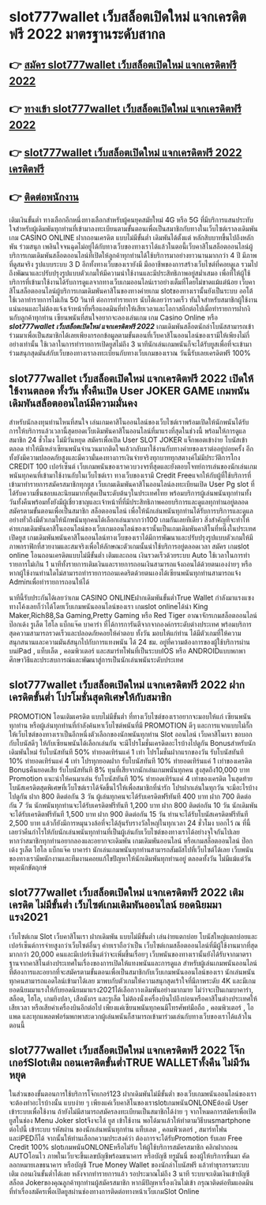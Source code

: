 # slot777wallet เว็บสล็อตเปิดใหม่ แจกเครดิตฟรี 2022  มาตรฐานระดับสากล

## 👉 [สมัคร slot777wallet เว็บสล็อตเปิดใหม่ แจกเครดิตฟรี 2022](https://slot777wallet.com/)
## 👉 [ทางเข้า slot777wallet เว็บสล็อตเปิดใหม่ แจกเครดิตฟรี 2022](https://slot777wallet.com/)
## 👉 [slot777wallet เว็บสล็อตเปิดใหม่ แจกเครดิตฟรี 2022 เครดิตฟรี](https://slot777wallet.com/)
## 👉 [ติดต่อพนักงาน](https://slot777wallet.com/)


เติมเงินขั้นต่ำ  ทางเลือกอีกหนึ่งทางเลือกสำหรับผู้คนยุคสมัยใหม่ 4G หรือ 5G ที่มีบริการแสนประทับใจสำหรับผู้เดิมพันทุกท่านที่เข้ามาลงทะเบียนตามขั้นตอนเพื่อเป็นสมาชิกกับทางในเว็บไซต์เราลงเดิมพัน เกม CASINO ONLINE ฝากถอนเครดิต แบบไม่มีขั้นต่ำ เดิมพันได้ตั้งแต่ หลักสิบบาทขึ้นไปถึงหลักพัน ร่วมสนุก เพลินใจจนฉุดไม่อยู่ได้กับทางเว็บของทางเราได้แล้วในตอนี้เว็บคาสิโนสล็อตออนไลน์ผู้บริการเกมเดิมพันสล็อตออนไลน์ที่เปิดให้ลูกค้าทุกท่านได้ใช้บริการมาอย่างยาวนานมากกว่า 4 ปี มีภาพที่ดูสมจริง รูปแบบระบบ 3 D
อีกทั้งทางเว็บของเรายังมี มืออาชีพของการสร้างเว็บไซต์ที่คอยดูเล  รวมไปถึงพัฒนาและปรับปรุงรูปแบบตัวเกมให้มีความน่าใช้งานและมีประสิทธิภาพอยู่สม่ำเสมอ เพื่อที่ให้ผู้ใช้บริการที่เข้ามาใช้งานได้รับการดูแลจากทางเว็บเกมออนไลน์เราอย่างเต็มที่โดยไม่ขาดแม้แต่น้อย เว็บคาสิโนสล็อตออนไลน์ผู้บริการเกมเดิมพันคาสิโนของทางค่ายเกม slotของทางเรานั้นยังเป็นระบบ ออโต้ใช้เวลาทำรายการไม่เกิน 50 วินาที ต่อการทำรายการ นับได้เลยว่ารวดเร็ว ทันใจสำหรับสมาชิกผู้ใช้งานแน่นอนและไม่ต้องแจ้งเจ้าหน้าที่หรือแอดมินที่ทำให้เสียเวลาและโอกาสอีกต่อไปเมื่อทำรายการฝากงินกับลูกค้าทุกท่าน
เซียนพนันที่สนใจอยากจะลองเล่นเกม เกม Casino Online หรือ ***slot777wallet เว็บสล็อตเปิดใหม่ แจกเครดิตฟรี 2022*** เกมเดิมพันสล็อตนักล่าโบนัสสามารถเข้าร่วมมาเพื่อเป็นสมาชิกได้เลยเพียงกรอกข้อมูลตามขั้นตอนที่เว็บคาสิโนออนไลน์ของเรามีให้เพียงไม่กี่อย่างเท่านั้น ใช้เวลาในการทำรายการเปิดยูสไม่ถึง 3 นาทีนักเล่นเกมพนันก็จะได้รับยูสเพื่อที่จะเข้ามาร่วมสนุกสุดมันส์กับเว็บของทางเราลงทะเบียนกับทางเว็บเกมของเราณ วันนี้รับเลยเครดิตฟรี 100%

## slot777wallet เว็บสล็อตเปิดใหม่ แจกเครดิตฟรี 2022 เปิดให้ใช้งานตลอด ทั้งวัน ทั้งคืนเปิด User JOKER GAME เกมพนันเดิมพันสล็อตออนไลน์มีความมั่นคง

สำหรับนักลงทุนท่านไหนที่สนใจ เล่นเกมคาสิโนออนไลน์ของเว็บไซต์เราพร้อมเปิดให้นักพนันได้รับการให้บริการแล้วเวลานี้สุดยอดเว็บเดิมพันคาสิโนออนไลน์ที่มาแรงที่สุดในช่วงนี้ พร้อมให้การดูแลสมาชิก 24 ชั่วโมง ไม่มีวันหยุด สมัครเพื่อเปิด User SLOT JOKER แจ็กพอตเข้าง่าย โบนัสเข้าตลอด ทำให้มีเหล่าเซียนพนันจำนวนมากติดใจแล้วกลับมาใช้งานกับทางค่ายของเราต่ออยู่บ่อยครั้ง อีกทั้งยังมีความปลอดภัยสูงและมีความั่นคงทางการเงินจ่ายจริงทุกบาททุกสตางค์ไม่มีประวัติการโกง CREDIT 100 เปอร์เซ็นต์ เว็บเกมพนันของเราควบวงจรที่สุดและยังตอบโจทย์การเล่นของนักเล่นเกมพนันทุกคนที่เข้ามาใช้งานกับในเว็บไซต์เรา
ทางเว็บของเรามี Credit Freeแจกให้กับผู้ที่ใช้บริการที่เข้ามาทำรายการสมัครสมาชิกทุกยูส เว็บเกมเดิมพันคาสิโนออนไลน์ลงทะเบียนเปิด User Pg slot ที่ได้รับความชื่นชอบและนิยมมากที่สุดเป็นระดับต้นๆในประเทศไทย พร้อมบริการผู้เล่นพนันทุกท่านทั้งวันทั้งคืนพร้อมทั้งยังมีผู้เชี่ยวชาญและเจ้าหน้าที่ที่มีประสิทธิภาพคอยบริการและดูแลทุกท่านอยู่ตลอด สมัครตามขั้นตอนเพื่อเป็นสมาชิก สล็อตออนไลน์ เพื่อให้นักเล่นพนันทุกท่านได้รับการบริการและดูแลอย่างทั่วถึงมีตัวเกมให้นักพนันทุกคนได้เลือกเล่นมากกว่า100 เกมกันเลยทีเดียว
สิ่งสำคัญที่จะทำให้ค่ายเกมเดิมพันคาสิโนออนไลน์ของเว็บเกมออนไลน์ของเรานั้นเป็นเกมเดิมพันคาสิโนที่หนึ่งในประเทศ เปิดยูส  เกมเดิมพันพนันคาสิโนออนไลน์ทางเว็บของเราได้มีการพัฒนาและปรับปรุงรูปแบบตัวเกมให้มีภาพกราฟิกที่สวยงามและสมจริงเพื่อให้ลักษณะตัวเกมนั้นน่าใช้บริการอยู่ตลอดเวลา สมัคร เกมslot online โอนถอนเครดิตแบบไม่มีขั้นต่ำ เติมและถอน เงินรวดเร็วด้วยระบบ Auto ใช้เวลาในการทำรายการไม่เกิน 1 นาทีทั้งรายการเติมเงินและรายการถอนเงินสามารถแจ้งถอนได้ด้วยตนเองง่ายๆ หรือหากผู้ใช้งานท่านใดไม่สามารถทำรายการถอนเคดริตด้วยตนเองได้เซียนพนันทุกท่านสามารถแจ้ง Adminเพื่อทำรายการถอนให้ได้

นาทีนี้รับประกันได้เลยว่าเกม CASINO ONLINEฝากเดิมพันขั้นต่ำTrue Wallet กำลังมาแรงแซงทางโค้งเลยก็ว่าได้โดยเว็บเกมพนันออนไลน์ของเรา เกมslot onlineได้นำ  King Maker,Rich88,Sa Gaming,Pretty Gaming หรือ Red Tiger อาณาจักรเกมสล็อตออนไลน์ ป๊อกเด้ง รูเล็ต ไฮโล แบ็กแจ๊ค บาคาร่า ที่ได้การการันตีจากจากองค์กรระดับต่างประเทศ พร้อมบริการสุดความสามารถรวดเร็วและปลอดภัยคอยให้คำตอบ ทั้งวัน มอบให้แก่ท่าน ได้มีตัวเกมที่ให้ความสนุกสนานและความมันส์สนุกไปกับการแทงพนัน ได้ 24 ชม. อยู่ที่ความต้องการของผู้ใช้บริการผ่านบนiPad , แท็บเล็ต , คอมพิวเตอร์ และสมาร์ทโฟนที่เป็นระบบIOS หรือ ANDROIDแบบพกพา ศึกษาวิธีและประสบการณ์และพัฒนาสู่การเป็นนักเล่นพนันระดับประเทศ

## slot777wallet เว็บสล็อตเปิดใหม่ แจกเครดิตฟรี 2022 ฝากเครดิตขั้นต่ำ โปรโมชั่นสุดพิเศษให้กับสมาชิก

 PROMOTION  โอนเติมเครดิต แบบไม่มีขั้นต่ำ ที่ทางเว็บไซต์ของเราอยากจะมอบให้แก่  เซียนพนันทุกท่าน หรือผู้เล่นทุกท่านที่กำลังค้นหาเว็บไซต์พนันที่มี  PROMOTION ดีๆ และการแจกแบบไม่กั๊ก ให้เว็บไซต์ของทางเราเป็นอีกหนึ่งตัวเลือกของนักพนันทุกท่าน Slot ออนไลน์ เว็บคาสิโนเรา ขอบอกกับโบนัสดีๆ ให้กับเซียนพนันได้เลือกเล่นกัน จะมีโปรโมชั่นเครดิตอะไรบ้างไปดูกัน
Bonusสำหรับนักเดิมพันใหม่ รับโบนัสทันที 50% ทำยอดเทิร์นแค่ 1 เท่า
โปรโมชั่นฝากแรกของวัน รับโบนัสทันที 10% ทำยอดเทิร์นแค่ 4 เท่า
โปรทุกยอดฝาก รับโบนัสทันที 10% ทำยอดเทิร์นแค่ 1 เท่าของเครดิต
Bonusคืนยอดเสีย รับโบนัสทันที 8% ทุนที่เสียจากนักเล่นเกมพนันทุกคน สูงสุดถึง10,000 บาท
 Promotion แนะนำให้คนมาเล่น รับโบนัสทันที 10% ทำยอดเทิร์นแค่ 4 เท่าของเครดิต
ในสุดท้ายโบนัสเครดิตสุดพิเศษที่เว็บไซต์เราได้จัดขึ้นไว้ให้เพื่อสมาชิกที่น่ารัก โปรฝากเล่นในทุกวัน จะมีอะไรบ้างไปดูกัน
ฝาก 800 ติดต่อกัน 3 วัน ผู้เล่นทุกคนจะได้รับเครดิตฟรีทันที 400 บาท
ฝาก 700 ติดต่อกัน 7 วัน นักพนันทุกท่านจะได้รับเครดิตฟรีทันที 1,200 บาท
ฝาก 800 ติดต่อกัน 10 วัน นักเดิมพันจะได้รับเครดิตฟรีทันที 1,500 บาท
ฝาก 900 ติดต่อกัน 15 วัน ท่านจะได้รับโบนัสเครดิตฟรีทันที 2,500 บาท
แล้วก็ยังมีการหมุนวงล้อที่จะได้ลุ้นรับรางวัลใหญ่ในทุกเวลา 24 ชั่วโมง บอกไว้ ณ ที่นี้เลยว่าคืนกำไรให้กับนักเล่นพนันทุกท่านที่เป็นผู้เล่นกับเว็บไซต์ของทางเราได้อย่างจุใจกันไปเลย หากว่าสมาชิกทุกท่านอยากลองและอยากจะเดิมพัน เกมเดิมพันออนไลน์ หรือเกมสล็อตออนไลน์ ป๊อกเด้ง รูเล็ต ไฮโล แบ็กแจ๊ค บาคาร่า นักเล่นเกมพนันทุกท่านสามารถสัมผัสไปที่เว็บไซต์ได้เลย เว็บพนันของทางเรามีพนักงานและทีมงานคอยแก้ไขปัญหาให้นักเดิมพันทุกท่านอยู่ ตลอดทั้งวัน ไม่มีแม้แต่วันหยุดนักขัตฤกษ์

## slot777wallet เว็บสล็อตเปิดใหม่ แจกเครดิตฟรี 2022 เติมเครดิต ไม่มีขั้นต่ำ  เว็บไซต์เกมเดิมพันออนไลน์ ยอดนิยมมาแรง2021

เว็บไซต์เกม Slot เว็บคาสิโนเรา ฝากเดิมพัน แบบไม่มีขั้นต่ำ เล่นง่ายแตกบ่อย โบนัสใหญ่แตกบ่อยและเปอร์เซ็นต์การจ่ายสูงกว่าเว็บไซต์อื่นๆ ค่ายเราถือว่าเป็น เว็บไซต์เกมสล็อตออนไลน์ที่มีผู้ใช้งานมากที่สุดมากกว่า 20,000 คนและมีเปอร์เซ็นต์ว่าจะเพิ่มขึ้นเรื่อยๆ เว็บพนันของทางเรานั้นยังได้รับจากมาตราฐานจากคาสิโนต่างประเทศในเรื่องของการเปิดให้แทงพนันและการดูแล สำหรับผู้เล่นเกมพนันออนไลน์ที่ต้องการและอยากที่จะสมัครตามขั้นตอนเพื่อเป็นสมาชิกกับเว็บเกมพนันออนไลน์ของเรา นักเล่นพนันทุกคนสามารถแอดไลน์เข้ามาได้เลย
	มาพบกับตัวเกมให้ความสนุกสุดเร้าใจที่มีภาพระดับ 4K และมีเกมยอดนิยมมาแรงให้กับยอดนิยมมาแรง2021ได้เลือกวางเดิมพันอย่างมากมาย  ไม่ว่าจะเป็นเกมบาคาร่า, สล็อต, ไฮโล, เกมยิงปลา, เสือมังกร และรูเล็ต ไม่ต้องนั่งเครื่องบินไปถึงบ่อนหรือคาสิโนต่างประเทศให้เสียเวลา หรือเสียค่าเครื่องบินอีกต่อไป เพียงแค่เซียนพนันทุกคนมีโทรศัพท์มือถือ , คอมพิวเตอร์ , ไอแพด และทุกแพลตฟอร์มพกพาสะดวกผู้เล่นพนันก็สามารถเข้ามาร่วมเล่นกับทางเว็บของเราได้แล้วในตอนนี้

## slot777wallet เว็บสล็อตเปิดใหม่ แจกเครดิตฟรี 2022 โจ๊กเกอร์Slotเติม ถอนเครดิตขั้นต่ำTRUE WALLETทั้งคืน ไม่มีวันหยุด

ในส่วนของขั้นตอนการใช้บริการโจ๊กเกอร์123 ฝากเดิมพันไม่มีขั้นต่ำ ของเว็บเกมพนันออนไลน์ของเรา จะต้องทำอะไรบ้างนั้น แบบง่าย ๆ เพียงแค่เว็บคาสิโนของเราslotเกมพนันONLONEต้องมี User เข้าระบบเพื่อใช้งาน ถ้ายังไม่มีสามารถสมัครลงทะเบียนเป็นสมาชิกได้ง่าย ๆ จากโหมดการสมัครเพื่อเปิดยูสในช่อง Menu Joker slotจึงจะได้ ยูส เข้าใช้งาน พอได้มาแล้วให้ทำตามวิธีบนsmartphone ต่อไปนี้
เข้าระบบ รหัสผ่าน  ของนักเล่นพนันทุกท่าน แท็บเลต , คอมพิวเตอร์ , สมาร์ทโฟน และiPEDก็ได้
จากนั้นให้ท่านเลือกความประสงค์ว่า ต้องการจะได้รับPromotion รับเลย Free Credit 100% slotเกมพนันONLONEหรือไม่รับ
ให้ผู้ใช้บริการสมัครสมาชิก คลิกฝากถอน AUTOโอนไว ภาพในเว็บจะขึ้นเลขบัญชีพร้อมธนาคาร หรือบัญชี ทรูมันนี่ ของผู้ให้บริการขึ้นมา
คัดลอกหมายเลขธนาคาร หรือบัญชี  True Money Wallet ของนักล่าโบนัสฟรี แล้วทำธุรกรรมระบบเติม ถอนเงินขั้นต่ำได้เลย
หลังจากทำรายการแล้ว รอประมาณไม่ถึง 3 นาที ระบบจะเติมเงินเข้าบัญชีสล็อต Jokerของคุณลูกค้าทุกท่านผู้สมัครสมาชิก
หากมีปัญหาเรื่องเงินไม่เข้า กรุณาติดต่อทีมแอดมิน ที่ทำเรื่องสมัครเพื่อเปิดยูสผ่านช่องทางการติดต่อทางหน้าเว็บเกมSlot Online


